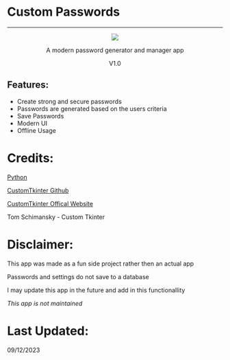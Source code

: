# Custom Passwords

---

<div align="center">
  <img src="https://i.imgur.com/rFedwl3.png" />
  <p align="center"> A modern password generator and manager app </p>
  <p align="center"> V1.0 </p>
</div>

## Features:

- Create strong and secure passwords
- Passwords are generated based on the users criteria
- Save Passwords
- Modern UI
- Offline Usage

# Credits:

[Python](https://www.python.org/)

[CustomTkinter Github](https://github.com/TomSchimansky/CustomTkinter "CustomTkinter")

[CustomTkinter Offical Website](https://customtkinter.tomschimansky.com/)

Tom Schimansky - Custom Tkinter

# Disclaimer:

This app was made as a fun side project rather then an actual app

Passwords and settings do not save to a database

I may update this app in the future and add in this functionallity

*This app is not maintained*

# Last Updated:

09/12/2023
